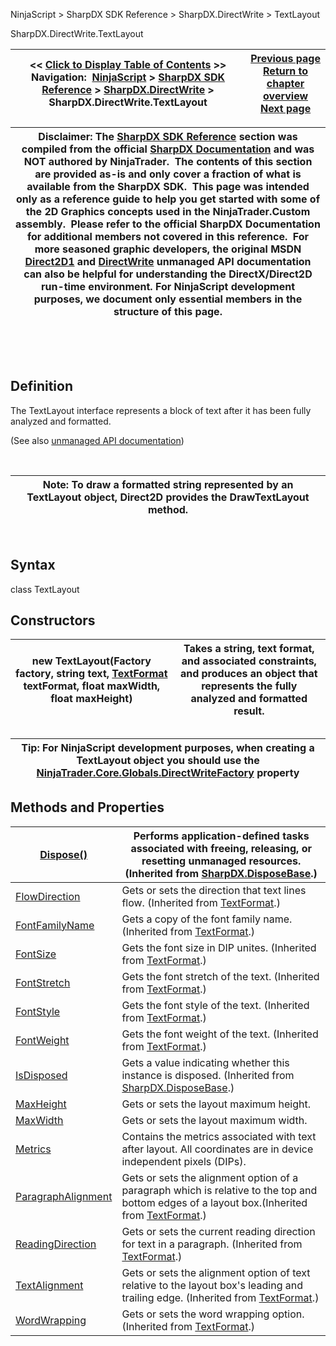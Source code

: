 ﻿


NinjaScript \> SharpDX SDK Reference \> SharpDX.DirectWrite \> TextLayout






















SharpDX.DirectWrite.TextLayout







| \<\< [Click to Display Table of Contents](sharpdx_directwrite_textlayout.md) \>\> **Navigation:**     [NinjaScript](ninjascript.md) \> [SharpDX SDK Reference](sharpdx_sdk_reference.md) \> [SharpDX.DirectWrite](sharpdx_directwrite.md) \> SharpDX.DirectWrite.TextLayout | [Previous page](sharpdx_directwrite_linemetrics.md) [Return to chapter overview](sharpdx_directwrite.md) [Next page](sharpdx_directwrite_textlayout_getlinemetrics.md) |
| --- | --- |













| Disclaimer: The [SharpDX SDK Reference](sharpdx_sdk_reference.md) section was compiled from the official [SharpDX Documentation](http://sharpdx.org/) and was NOT authored by NinjaTrader.  The contents of this section are provided as\-is and only cover a fraction of what is available from the SharpDX SDK.  This page was intended only as a reference guide to help you get started with some of the 2D Graphics concepts used in the NinjaTrader.Custom assembly.  Please refer to the official SharpDX Documentation for additional members not covered in this reference.  For more seasoned graphic developers, the original MSDN [Direct2D1](https://msdn.microsoft.com/en-us/library/windows/desktop/dd370990.aspx) and [DirectWrite](https://msdn.microsoft.com/en-us/library/windows/desktop/dd368038.aspx) unmanaged API documentation can also be helpful for understanding the DirectX/Direct2D run\-time environment. For NinjaScript development purposes, we document only essential members in the structure of this page. |
| --- |



 


 


## Definition


The TextLayout interface represents a block of text after it has been fully analyzed and formatted.


(See also [unmanaged API documentation](http://msdn.microsoft.com/en-us/library/dd316718.aspx))


 




| Note: To draw a formatted string represented by an TextLayout object, Direct2D provides the DrawTextLayout method. |
| --- |



 


## Syntax


class TextLayout


## Constructors




| new TextLayout(Factory factory, string text, [TextFormat](sharpdx_directwrite_textformat.md) textFormat, float maxWidth, float maxHeight) | Takes a string, text format, and associated constraints, and produces an object that represents the fully analyzed and formatted result. |
| --- | --- |



## 


## 




| Tip: For NinjaScript development purposes, when creating a TextLayout object you should use the [NinjaTrader.Core.Globals.DirectWriteFactory](directwritefactory.md) property |
| --- |



## 


## 


## Methods and Properties




| [Dispose()](sharpdx_disposebase_dispose.md) | Performs application\-defined tasks associated with freeing, releasing, or resetting unmanaged resources. (Inherited from [SharpDX.DisposeBase](sharpdx_disposebase.md).) |
| --- | --- |
| [FlowDirection](sharpdx_directwrite_textformat_flowdirection.md) | Gets or sets the direction that text lines flow. (Inherited from [TextFormat](sharpdx_directwrite_textformat.md).) |
| [FontFamilyName](sharpdx_directwrite_textformat_fontfamilyname.md) | Gets a copy of the font family name.(Inherited from [TextFormat](sharpdx_directwrite_textformat.md).) |
| [FontSize](sharpdx_directwrite_textformat_fontsize.md) | Gets the font size in DIP unites. (Inherited from [TextFormat](sharpdx_directwrite_textformat.md).) |
| [FontStretch](sharpdx_directwrite_textformat_fontstretch.md) | Gets the font stretch of the text. (Inherited from [TextFormat](sharpdx_directwrite_textformat.md).) |
| [FontStyle](sharpdx_directwrite_textformat_fontstyle.md) | Gets the font style of the text. (Inherited from [TextFormat](sharpdx_directwrite_textformat.md).) |
| [FontWeight](sharpdx_directwrite_textformat_fontweight.md) | Gets the font weight of the text. (Inherited from [TextFormat](sharpdx_directwrite_textformat.md).) |
| [IsDisposed](sharpdx_disposebase_isdisposed.md) | Gets a value indicating whether this instance is disposed. (Inherited from [SharpDX.DisposeBase](sharpdx_disposebase.md).) |
| [MaxHeight](sharpdx_directwrite_textlayout_maxheight.md) | Gets or sets the layout maximum height. |
| [MaxWidth](sharpdx_directwrite_textlayout_maxwidth.md) | Gets or sets the layout maximum width. |
| [Metrics](sharpdx_directwrite_textlayout_metrics.md) | Contains the metrics associated with text after layout. All coordinates are in device independent pixels (DIPs). |
| [ParagraphAlignment](sharpdx_directwrite_textformat_paragraphalignment.md) | Gets or sets the alignment option of a paragraph which is relative to the top and bottom edges of a layout box.(Inherited from [TextFormat](sharpdx_directwrite_textformat.md).) |
| [ReadingDirection](sharpdx_directwrite_textformat_readingdirection.md) | Gets or sets the current reading direction for text in a paragraph. (Inherited from [TextFormat](sharpdx_directwrite_textformat.md).) |
| [TextAlignment](sharpdx_directwrite_textformat_textalignment.md) | Gets or sets the alignment option of text relative to the layout box's leading and trailing edge. (Inherited from [TextFormat](sharpdx_directwrite_textformat.md).) |
| [WordWrapping](sharpdx_directwrite_textformat_wordwrapping.md) | Gets or sets the word wrapping option. (Inherited from [TextFormat](sharpdx_directwrite_textformat.md).) |









